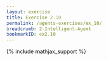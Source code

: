 ```yaml
---
layout: exercise
title: Exercise 2.10
permalink: /agents-exercises/ex_10/
breadcrumb: 2-Intelligent-Agent
bookmarkID: ex2.10
---
```


{% include mathjax_support %}
